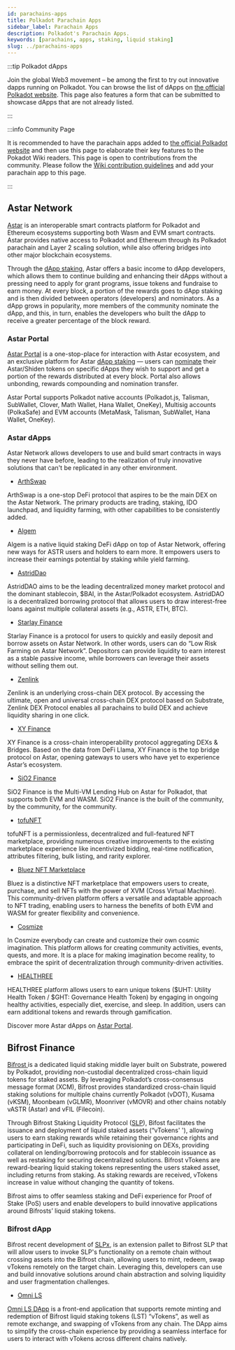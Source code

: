 ```yaml
---
id: parachains-apps
title: Polkadot Parachain Apps
sidebar_label: Parachain Apps
description: Polkadot's Parachain Apps.
keywords: [parachains, apps, staking, liquid staking]
slug: ../parachains-apps
---
```


:::tip Polkadot dApps

Join the global Web3 movement – be among the first to try out innovative dapps running on Polkadot.
You can browse the list of dApps on
[the official Polkadot website](https://polkadot.network/ecosystem/dapps/). This page also features
a form that can be submitted to showcase dApps that are not already listed.

:::

:::info Community Page

It is recommended to have the parachain apps added to
[the official Polkadot website](https://polkadot.network/ecosystem/dapps/) and then use this page to
elaborate their key features to the Pokadot Wiki readers. This page is open to contributions from
the community. Please follow the
[Wiki contribution guidelines](https://github.com/w3f/polkadot-wiki#contributing-to-documentation)
and add your parachain app to this page.

:::

## Astar Network

[Astar](https://astar.network/) is an interoperable smart contracts platform for Polkadot and
Ethereum ecosystems supporting both Wasm and EVM smart contracts. Astar provides native access to
Polkadot and Ethereum through its Polkadot parachain and Layer 2 scaling solution, while also
offering bridges into other major blockchain ecosystems.

Through the [dApp staking](https://docs.astar.network/docs/build/dapp-staking/), Astar offers a
basic income to dApp developers, which allows them to continue building and enhancing their dApps
without a pressing need to apply for grant programs, issue tokens and fundraise to earn money. At
every block, a portion of the rewards goes to dApp staking and is then divided between operators
(developers) and nominators. As a dApp grows in popularity, more members of the community nominate
the dApp, and this, in turn, enables the developers who built the dApp to receive a greater
percentage of the block reward.

### Astar Portal

[Astar Portal](https://portal.astar.network/) is a one-stop-place for interaction with Astar
ecosystem, and an exclusive platform for Astar
[dApp staking](https://docs.astar.network/docs/build/dapp-staking/) — users can
[nominate](https://docs.astar.network/docs/build/dapp-staking/for-stakers/staking/) their
Astar/Shiden tokens on specific dApps they wish to support and get a portion of the rewards
distributed at every block. Portal also allows unbonding, rewards compounding and nomination
transfer.

Astar Portal supports Polkadot native accounts (Polkadot.js, Talisman, SubWallet, Clover, Math
Wallet, Hana Wallet, OneKey), Multisig accounts (PolkaSafe) and EVM accounts (MetaMask, Talisman,
SubWallet, Hana Wallet, OneKey).

### Astar dApps

Astar Network allows developers to use and build smart contracts in ways they never have before,
leading to the realization of truly innovative solutions that can't be replicated in any other
environment.

- [ArthSwap](https://app.arthswap.org/#/swap)

ArthSwap is a one-stop DeFi protocol that aspires to be the main DEX on the Astar Network. The
primary products are trading, staking, IDO launchpad, and liquidity farming, with other capabilities
to be consistently added.

- [Algem](https://www.algem.io/)

Algem is a native liquid staking DeFi dApp on top of Astar Network, offering new ways for ASTR users
and holders to earn more. It empowers users to increase their earnings potential by staking while
yield farming.

- [AstridDao](https://astriddao.xyz/)

AstridDAO aims to be the leading decentralized money market protocol and the dominant stablecoin,
$BAI, in the Astar/Polkadot ecosystem. AstridDAO is a decentralized borrowing protocol that allows
users to draw interest-free loans against multiple collateral assets (e.g., ASTR, ETH, BTC).

- [Starlay Finance](https://starlay.finance/)

Starlay Finance is a protocol for users to quickly and easily deposit and borrow assets on Astar
Network. In other words, users can do “Low Risk Farming on Astar Network”. Depositors can provide
liquidity to earn interest as a stable passive income, while borrowers can leverage their assets
without selling them out.

- [Zenlink](https://dex.zenlink.pro/#/swap)

Zenlink is an underlying cross-chain DEX protocol. By accessing the ultimate, open and universal
cross-chain DEX protocol based on Substrate, Zenlink DEX Protocol enables all parachains to build
DEX and achieve liquidity sharing in one click.

- [XY Finance](https://xy.finance/)

XY Finance is a cross-chain interoperability protocol aggregating DEXs & Bridges. Based on the data
from DeFi Llama, XY Finance is the top bridge protocol on Astar, opening gateways to users who have
yet to experience Astar’s ecosystem.

- [SiO2 Finance](https://www.sio2.finance/)

SiO2 Finance is the Multi-VM Lending Hub on Astar for Polkadot, that supports both EVM and WASM.
SiO2 Finance is the built of the community, by the community, for the community.

- [tofuNFT](https://tofunft.com/)

tofuNFT is a permissionless, decentralized and full-featured NFT marketplace, providing numerous
creative improvements to the existing marketplace experience like incentivized bidding, real-time
notification, attributes filtering, bulk listing, and rarity explorer.

- [Bluez NFT Marketplace](https://bluez.app/)

Bluez is a distinctive NFT marketplace that empowers users to create, purchase, and sell NFTs with
the power of XVM (Cross Virtual Machine). This community-driven platform offers a versatile and
adaptable approach to NFT trading, enabling users to harness the benefits of both EVM and WASM for
greater flexibility and convenience.

- [Cosmize](https://www.cosmize.io/)

In Cosmize everybody can create and customize their own cosmic imagination. This platform allows for
creating community activities, events, quests, and more. It is a place for making imagination become
reality, to embrace the spirit of decentralization through community-driven activities.

- [HEALTHREE](https://heal3.com/)

HEALTHREE platform allows users to earn unique tokens ($UHT: Utility Health Token / $GHT: Governance
Health Token) by engaging in ongoing healthy activities, especially diet, exercise, and sleep. In
addition, users can earn additional tokens and rewards through gamification.

Discover more Astar dApps on
[Astar Portal](https://portal.astar.network/astar/dapp-staking/discover).

## Bifrost Finance

[Bifrost ](https://bifrost.finance/)is a dedicated liquid staking middle layer built on Substrate,
powered by Polkadot, providing non-custodial decentralized cross-chain liquid tokens for staked
assets. By leveraging Polkadot’s cross-consensus message format (XCM), Bifrost provides standardized
cross-chain liquid staking solutions for multiple chains currently Polkadot (vDOT), Kusama (vKSM),
Moonbeam (vGLMR), Moonriver (vMOVR) and other chains notably vASTR (Astar) and vFIL (Filecoin).

Through Bifrost Staking Liquidity Protocol
([SLP](https://bifrost-finance.medium.com/why-bifrost-slp-is-the-good-choice-for-decentralized-liquid-staking-ceb90091ef41)),
Bifost facilitates the issuance and deployment of liquid staked assets (“vTokens' '), allowing users
to earn staking rewards while retaining their governance rights and participating in DeFi, such as
liquidity provisioning on DEXs, providing collateral on lending/borrowing protocols and for
stablecoin issuance as well as restaking for securing decentralized solutions. Bifrost vTokens are
reward-bearing liquid staking tokens representing the users staked asset, including returns from
staking. As staking rewards are received, vTokens increase in value without changing the quantity of
tokens.

Bifrost aims to offer seamless staking and DeFi experience for Proof of Stake (PoS) users and enable
developers to build innovative applications around Bifrosts’ liquid staking tokens.

### Bifrost dApp

Bifrost recent development of
[SLPx](https://bifrost-finance.medium.com/slpx-pallet-a-further-step-into-the-omni-chain-liquid-staking-68cb4d99c82f),
is an extension pallet to Bifrost SLP that will allow users to invoke SLP's functionality on a
remote chain without crossing assets into the Bifrost chain, allowing users to mint, redeem, swap
vTokens remotely on the target chain. Leveraging this, developers can use and build innovative
solutions around chain abstraction and solving liquidity and user fragmentation challenges.

- [Omni LS](https://omni.ls/)

[Omni LS DApp](https://bifrost-finance.medium.com/omni-ls-dapp-the-easiest-fastest-and-most-secure-way-to-access-bifrost-liquid-staking-tokens-21ee080b03cd)
is a front-end application that supports remote minting and redemption of Bifrost liquid staking
tokens (LST) “vTokens”, as well as remote exchange, and swapping of vTokens from any chain. The DApp
aims to simplify the cross-chain experience by providing a seamless interface for users to interact
with vTokens across different chains natively.

